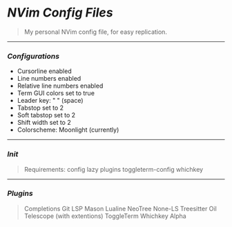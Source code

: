 # *NVim Config Files*
>My personal NVim config file, for easy replication.
----------
### *Configurations*
- Cursorline enabled
- Line numbers enabled
- Relative line numbers enabled
- Term GUI colors set to true
- Leader key: " " (space)
- Tabstop set to 2
- Soft tabstop set to 2 
- Shift width set to 2
- Colorscheme: Moonlight (currently)
----------
### *Init*
>Requirements:
  config
  lazy plugins
  toggleterm-config
  whichkey
----------
### *Plugins*
>Completions
 Git
 LSP
 Mason
 Lualine
 NeoTree
 None-LS
 Treesitter
 Oil
 Telescope (with extentions)
 ToggleTerm
 Whichkey
 Alpha
